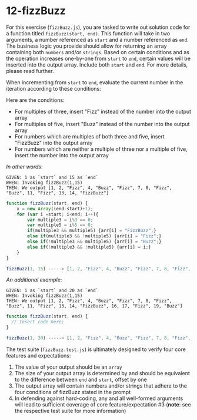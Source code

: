 # 12-fizzBuzz

For this exercise (`fizzBuzz.js`), you are tasked to write out solution code for a function titled `fizzBuzz(start, end)`. This function will take in two arguments, a number referenced as `start` and a number referenced as `end`. The business logic you provide should allow for returning an array containing both `numbers` and/or `strings`. Based on certain conditions and as the operation increases one-by-one from `start` to `end`, certain values will be inserted into the output array. Include both `start` and `end`. For more details, please read further.

When incrementing from `start` to `end`, evaluate the current number in the iteration according to these conditions:

Here are the conditions:

- For multiples of three, insert "Fizz" instead of the number into the output array
- For multiples of five, insert "Buzz" instead of the number into the output array
- For numbers which are multiples of both three and five, insert "FizzBuzz" into the output array
- For numbers which are neither a multiple of three nor a multiple of five, insert the number into the output array

_In other words_:

```
GIVEN: 1 as `start` and 15 as `end`
WHEN: Invoking fizzBuzz(1,15)
THEN: We output [1, 2, "Fizz", 4, "Buzz", "Fizz", 7, 8, "Fizz", "Buzz", 11, "Fizz", 13, 14, "FizzBuzz"]
```

```js
function fizzBuzz(start, end) {
	x = new Array((end-start)+1);
	for (var i =start; i<end; i++){
		var multiple3 = i%3 == 0;
		var multiple5 = i%5 == 0;
		if(multiple3 && multiple5) {arr[i] = "FizzBuzz";}
		else if(multiple3 && !multiple5) {arr[i] = "Fizz";}
		else if(!multiple3 && multiple5) {arr[i] = "Buzz";}
		else if(!multiple3 && !multiple5) {arr[i] = i;}
	}
}

fizzBuzz(1, 15) -----> [1, 2, "Fizz", 4, "Buzz", "Fizz", 7, 8, "Fizz", "Buzz", 11, "Fizz", 13, 14, "FizzBuzz"];
```

_An additional example_:

```
GIVEN: 1 as `start` and 20 as `end`
WHEN: Invoking fizzBuzz(1,15)
THEN: We output [1, 2, "Fizz", 4, "Buzz", "Fizz", 7, 8, "Fizz", "Buzz", 11, "Fizz", 13, 14, "FizzBuzz", 16, 17, "Fizz", 19, "Buzz"]
```

```js
function fizzBuzz(start, end) {
  // Insert code here;
}

fizzBuzz(1, 20) -----> [1, 2, "Fizz", 4, "Buzz", "Fizz", 7, 8, "Fizz", "Buzz", 11, "Fizz", 13, 14, "FizzBuzz", 16, 17, "Fizz", 19, "Buzz"];
```

The test suite (`fizzBuzz.test.js`) is ultimately designed to verify four core features and expectations:

1) The value of your output should be an `array`
2) The size of your output array is determined by and should be equivalent to the difference between `end` and `start`, offset by one
3) The output array will contain numbers and/or strings that adhere to the four conditions of fizzBuzz stated in the prompt
4) In defending against hard-coding, any and all well-formed arguments will lead to sufficient coverage of core feature/expectation #3 (**note**: see the respective test suite for more information)